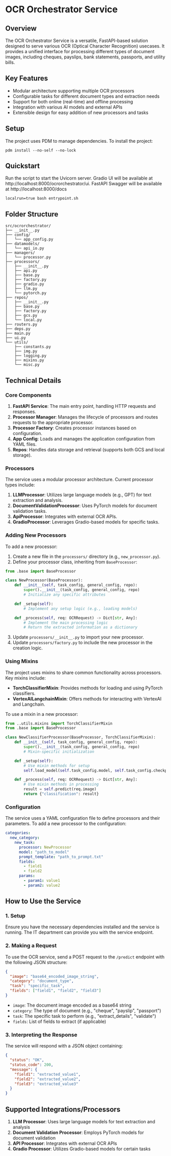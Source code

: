 # OCR Orchestrator Service

## Overview

The OCR Orchestrator Service is a versatile, FastAPI-based solution designed to serve various OCR (Optical Character Recognition) usecases. It provides a unified interface for processing different types of document images, including cheques, payslips, bank statements, passports, and utility bills.

## Key Features

- Modular architecture supporting multiple OCR processors
- Configurable tasks for different document types and extraction needs
- Support for both online (real-time) and offline processing
- Integration with various AI models and external APIs
- Extensible design for easy addition of new processors and tasks

## Setup

The project uses PDM to manage dependencies. To install the project:

```pdm install --no-self --no-lock```

## Quickstart

Run the script to start the Uvicorn server. 
Gradio UI will be available at http://localhost:8000/ocrorchestrator/ui.
FastAPI Swagger will be available at http://localhost:8000/docs

```
localrun=true bash entrypoint.sh
```

## Folder Structure

```
src/ocrorchestrator/
├── __init__.py
├── config/
│   └── app_config.py
├── datamodels/
│   └── api_io.py
├── managers/
│   └── processor.py
├── processors/
│   ├── __init__.py
│   ├── api.py
│   ├── base.py
│   ├── factory.py
│   ├── gradio.py
│   ├── llm.py
│   └── pytorch.py
├── repos/
│   ├── __init__.py
│   ├── base.py
│   ├── factory.py
│   ├── gcs.py
│   └── local.py
├── routers.py
├── deps.py
├── main.py
├── ui.py
└── utils/
    ├── constants.py
    ├── img.py
    ├── logging.py
    ├── mixins.py
    └── misc.py
```

## Technical Details

### Core Components

1. **FastAPI Service**: The main entry point, handling HTTP requests and responses.
2. **Processor Manager**: Manages the lifecycle of processors and routes requests to the appropriate processor.
3. **Processor Factory**: Creates processor instances based on configuration.
4. **App Config**: Loads and manages the application configuration from YAML files.
5. **Repos**: Handles data storage and retrieval (supports both GCS and local storage).

### Processors

The service uses a modular processor architecture. Current processor types include:

1. **LLMProcessor**: Utilizes large language models (e.g., GPT) for text extraction and analysis.
2. **DocumentValidationProcessor**: Uses PyTorch models for document validation tasks.
3. **ApiProcessor**: Integrates with external OCR APIs.
4. **GradioProcessor**: Leverages Gradio-based models for specific tasks.

### Adding New Processors

To add a new processor:

1. Create a new file in the `processors/` directory (e.g., `new_processor.py`).
2. Define your processor class, inheriting from `BaseProcessor`:

```python
from .base import BaseProcessor

class NewProcessor(BaseProcessor):
    def __init__(self, task_config, general_config, repo):
        super().__init__(task_config, general_config, repo)
        # Initialize any specific attributes

    def _setup(self):
        # Implement any setup logic (e.g., loading models)

    def _process(self, req: OCRRequest) -> Dict[str, Any]:
        # Implement the main processing logic
        # Return the extracted information as a dictionary
```

3. Update `processors/__init__.py` to import your new processor.
4. Update `processors/factory.py` to include the new processor in the creation logic.

### Using Mixins

The project uses mixins to share common functionality across processors. Key mixins include:

- **TorchClassifierMixin**: Provides methods for loading and using PyTorch classifiers.
- **VertexAILangchainMixin**: Offers methods for interacting with VertexAI and Langchain.

To use a mixin in a new processor:

```python
from ..utils.mixins import TorchClassifierMixin
from .base import BaseProcessor

class NewClassifierProcessor(BaseProcessor, TorchClassifierMixin):
    def __init__(self, task_config, general_config, repo):
        super().__init__(task_config, general_config, repo)
        # Mixin-specific initialization

    def _setup(self):
        # Use mixin methods for setup
        self.load_model(self.task_config.model, self.task_config.checkpoint)

    def _process(self, req: OCRRequest) -> Dict[str, Any]:
        # Use mixin methods in processing
        result = self.predict(req.image)
        return {"classification": result}
```

### Configuration

The service uses a YAML configuration file to define processors and their parameters. To add a new processor to the configuration:

```yaml
categories:
  new_category:
    new_task:
      processor: NewProcessor
      model: "path_to_model"
      prompt_template: "path_to_prompt.txt"
      fields:
        - field1
        - field2
      params:
        - param1: value1
        - param2: value2
```

## How to Use the Service

### 1. Setup

Ensure you have the necessary dependencies installed and the service is running. The IT department can provide you with the service endpoint.

### 2. Making a Request

To use the OCR service, send a POST request to the `/predict` endpoint with the following JSON structure:

```json
{
  "image": "base64_encoded_image_string",
  "category": "document_type",
  "task": "specific_task",
  "fields": ["field1", "field2", "field3"]
}
```

- `image`: The document image encoded as a base64 string
- `category`: The type of document (e.g., "cheque", "payslip", "passport")
- `task`: The specific task to perform (e.g., "extract_details", "validate")
- `fields`: List of fields to extract (if applicable)

### 3. Interpreting the Response

The service will respond with a JSON object containing:

```json
{
  "status": "OK",
  "status_code": 200,
  "message": {
    "field1": "extracted_value1",
    "field2": "extracted_value2",
    "field3": "extracted_value3"
  }
}
```

## Supported Integrations/Processors

1. **LLM Processor**: Uses large language models for text extraction and analysis
2. **Document Validation Processor**: Employs PyTorch models for document validation
3. **API Processor**: Integrates with external OCR APIs
4. **Gradio Processor**: Utilizes Gradio-based models for certain tasks
